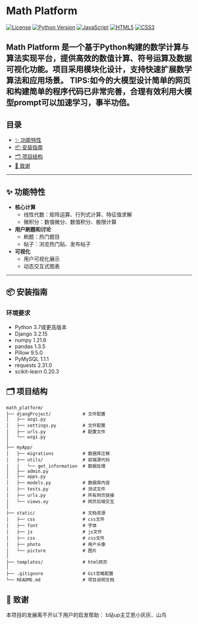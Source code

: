# Math Platform

[![License](https://img.shields.io/badge/License-MIT-blue.svg)](https://opensource.org/licenses/MIT)
[![Python Version](https://img.shields.io/badge/Python-3.7%2B-blue)](https://www.python.org/)
[![JavaScript](https://img.shields.io/badge/JavaScript-ES6%2B-yellow)](https://developer.mozilla.org/en-US/docs/Web/JavaScript)
[![HTML5](https://img.shields.io/badge/HTML5-Latest-orange)](https://developer.mozilla.org/en-US/docs/Web/HTML)
[![CSS3](https://img.shields.io/badge/CSS3-Sass/SCSS-blueviolet)](https://developer.mozilla.org/en-US/docs/Web/CSS)

**Math Platform** 是一个基于Python构建的数学计算与算法实现平台，提供高效的数值计算、符号运算及数据可视化功能。项目采用模块化设计，支持快速扩展数学算法和应用场景。
TIPS:如今的大模型设计简单的网页和构建简单的程序代码已非常完善，合理有效利用大模型prompt可以加速学习，事半功倍。
---

## 目录
- [✨ 功能特性](#-功能特性)
- [📦 安装指南](#-安装指南)
- [🗂️ 项目结构](#️-项目结构)
- [🤝 致谢](#-致谢)

---

## ✨ 功能特性
- **核心计算**  
  - 线性代数：矩阵运算、行列式计算、特征值求解
  - 微积分：数值微分、数值积分、极限计算
- **用户刷题和讨论**  
  - 刷题：热门题目
  - 帖子：浏览热门贴、发布帖子
- **可视化**  
  - 用户可视化展示
  - 动态交互式图表

---

## 📦 安装指南

### 环境要求
- Python 3.7或更高版本
- Django	3.2.15
- numpy	1.21.6
- pandas	1.3.5
- Pillow	9.5.0
- PyMySQL	1.1.1
- requests	2.31.0
- scikit-learn	0.20.3

## 🗂️ 项目结构

```text
math_platform/
├── djangProject/            # 文件配置
│   ├── asgi.py              
│   ├── settings.py          # 文件配置
│   ├── urls.py              # 配置文件
│   └── wsgi.py              
│
├── myApp/                   
│   ├── migrations           # 数据库迁移
│   ├── utils/               # 前端源代码
│   │   └── get_information  # 数据处理
│   ├── admin.py             
│   ├── apps.py               
│   ├── models.py            # 数据库内容
│   ├── tests.py             # 测试文件
│   ├── urls.py              # 所有网页链接
│   └── views.oy             # 网页后端交互
│
├── static/                  # 文档资源
│   ├── css                  # css文件
│   ├── font                 # 字体
│   ├── js                   # js文件
│   ├── css                  # css文件
│   ├── photo                # 用户头像
│   └── picture              # 图片
│
├── templates/               # html网页
│
├── .gitignore               # Git忽略配置
└── README.md                # 项目说明文档
```
## 🤝 致谢

本项目的发展离不开以下用户的启发帮助：
b站up主艾恩小灰灰、山鸟


